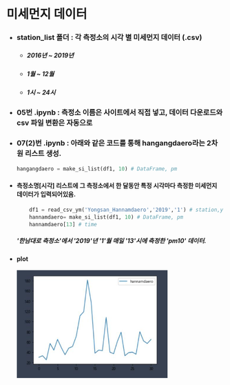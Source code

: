 # 미세먼지 데이터

- ### station_list 폴더 : 각 측정소의 시각 별 미세먼지 데이터 (.csv)

  - ##### 2016년 ~ 2019년
  - ##### 1월 ~ 12월
  - ##### 1시 ~ 24시

- ### 05번 .ipynb : 측정소 이름은 사이트에서 직접 넣고, 데이터 다운로드와 csv 파일 변환은 자동으로

- ### 07(2)번 .ipynb : 아래와 같은 코드를 통해 hangangdaero라는 2차원 리스트 생성.

  ```python
  hangangdaero = make_si_list(df1, 10) # DataFrame, pm
  ```

- #### 측정소명[시각] 리스트에 그 측정소에서 한 달동안 특정 시각마다 측정한 미세먼지 데이터가 입력되어있음.

  ```python
      df1 = read_csv_ym('Yongsan_Hannamdaero','2019','1') # station,year,month
      hannamdaero= make_si_list(df1, 10) # DataFrame, pm
      hannamdaero[13] # time
  ```

  ##### '한남대로 측정소'에서 '2019'년 '1'월 매일 '13'시에 측정한 'pm10' 데이터.

- #### plot
  <img src="ex1.png" width="350" height="250"></img>
